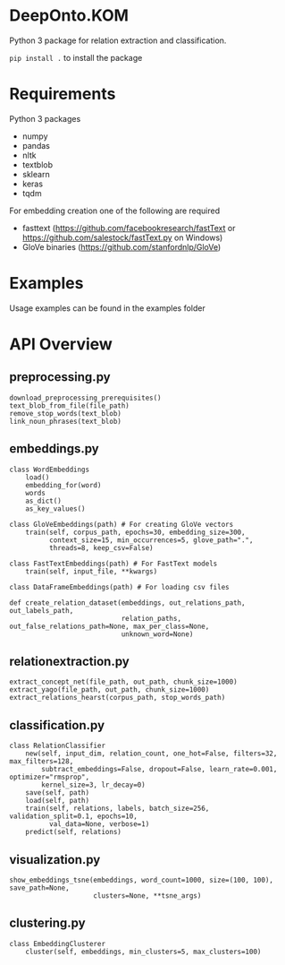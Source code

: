 # DeepOnto.KOM
Python 3 package for relation extraction and classification.

`pip install .` to install the package

# Requirements
Python 3 packages
- numpy
- pandas
- nltk
- textblob
- sklearn
- keras
- tqdm

For embedding creation one of the following are required
- fasttext (https://github.com/facebookresearch/fastText or https://github.com/salestock/fastText.py on Windows)
- GloVe binaries (https://github.com/stanfordnlp/GloVe)

# Examples
Usage examples can be found in the examples folder

# API Overview

## preprocessing.py
```
download_preprocessing_prerequisites()
text_blob_from_file(file_path)
remove_stop_words(text_blob)
link_noun_phrases(text_blob)
```

## embeddings.py
```
class WordEmbeddings
    load()
    embedding_for(word)
    words
    as_dict()
    as_key_values()

class GloVeEmbeddings(path) # For creating GloVe vectors
    train(self, corpus_path, epochs=30, embedding_size=300,
          context_size=15, min_occurrences=5, glove_path=".",
          threads=8, keep_csv=False)

class FastTextEmbeddings(path) # For FastText models
    train(self, input_file, **kwargs)

class DataFrameEmbeddings(path) # For loading csv files

def create_relation_dataset(embeddings, out_relations_path, out_labels_path,
                            relation_paths, out_false_relations_path=None, max_per_class=None,
                            unknown_word=None)
```

## relationextraction.py
```
extract_concept_net(file_path, out_path, chunk_size=1000)
extract_yago(file_path, out_path, chunk_size=1000)
extract_relations_hearst(corpus_path, stop_words_path)
```

## classification.py
```
class RelationClassifier
    new(self, input_dim, relation_count, one_hot=False, filters=32, max_filters=128,
        subtract_embeddings=False, dropout=False, learn_rate=0.001, optimizer="rmsprop",
        kernel_size=3, lr_decay=0)
    save(self, path)
    load(self, path)
    train(self, relations, labels, batch_size=256, validation_split=0.1, epochs=10,
          val_data=None, verbose=1)
    predict(self, relations)
```

## visualization.py
```
show_embeddings_tsne(embeddings, word_count=1000, size=(100, 100), save_path=None,
                     clusters=None, **tsne_args)
```

## clustering.py
```
class EmbeddingClusterer
    cluster(self, embeddings, min_clusters=5, max_clusters=100)
```

